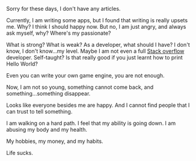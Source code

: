 

Sorry for these days, I don't have any articles.

Currently, I am writing some apps, but I found that writing is really upsets me. Why? I think I should happy now.
But no, I am just angry, and always ask myself, why? Where's my passionate?

What is strong? What is weak? As a developer, what should I have?
I don't know, I don't know...my level. Maybe I am not even a full [Stack overflow](https://stackoverflow.com/) developer.
Self-taught? Is that really good if you just learnt how to print Hello World?

Even you can write your own game engine, you are not enough.

Now, I am not so young, something cannot come back, and something...something disappear.

Looks like everyone besides me are happy.
And I cannot find people that I can trust to tell something.

I am walking on a hard path.
I feel that my ability is going down.
I am abusing my body and my health.

My hobbies, my money, and my habits.

Life sucks.